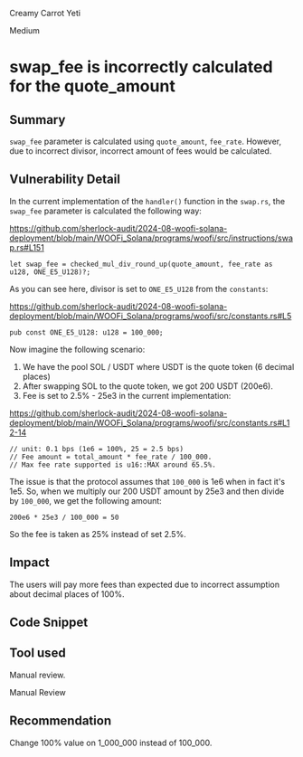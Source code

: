 Creamy Carrot Yeti

Medium

# swap_fee is incorrectly calculated for the quote_amount

## Summary

`swap_fee` parameter  is calculated using `quote_amount`, `fee_rate`. However, due to incorrect divisor, incorrect amount of fees would be calculated.

## Vulnerability Detail

In the current implementation of the `handler()` function in the `swap.rs`, the `swap_fee` parameter is calculated the following way:

https://github.com/sherlock-audit/2024-08-woofi-solana-deployment/blob/main/WOOFi_Solana/programs/woofi/src/instructions/swap.rs#L151
```solidity
let swap_fee = checked_mul_div_round_up(quote_amount, fee_rate as u128, ONE_E5_U128)?;
```

As you can see here, divisor is set to `ONE_E5_U128` from the `constants`:

https://github.com/sherlock-audit/2024-08-woofi-solana-deployment/blob/main/WOOFi_Solana/programs/woofi/src/constants.rs#L5
```solidity
pub const ONE_E5_U128: u128 = 100_000;
```

Now imagine the following scenario: 

1. We have the pool SOL / USDT where USDT is the quote token (6 decimal places)
2. After swapping SOL to the quote token, we got 200 USDT (200e6).
3. Fee is set to 2.5% - 25e3 in the current implementation:

https://github.com/sherlock-audit/2024-08-woofi-solana-deployment/blob/main/WOOFi_Solana/programs/woofi/src/constants.rs#L12-14
```solidity
// unit: 0.1 bps (1e6 = 100%, 25 = 2.5 bps)
// Fee amount = total_amount * fee_rate / 100_000.
// Max fee rate supported is u16::MAX around 65.5%.
```

The issue is that the protocol assumes that `100_000` is 1e6 when in fact it's 1e5. So, when we multiply our 200 USDT amount by 25e3 and then divide by `100_000`, we get the following amount:


```solidity
200e6 * 25e3 / 100_000 = 50
```
So the fee is taken as 25% instead of set 2.5%.

## Impact

The users will pay more fees than expected due to incorrect assumption about decimal places of 100%.

## Code Snippet

## Tool used

Manual review.

Manual Review

## Recommendation

Change 100% value on 1_000_000 instead of 100_000.